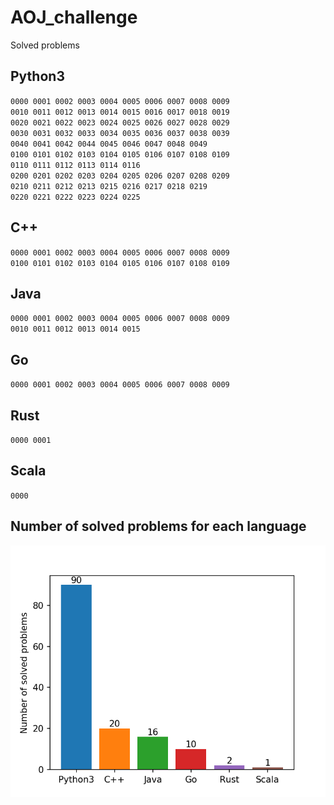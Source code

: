 # AOJ_challenge
Solved problems

## Python3
`0000 0001 0002 0003 0004 0005 0006 0007 0008 0009`  
`0010 0011 0012 0013 0014 0015 0016 0017 0018 0019`  
`0020 0021 0022 0023 0024 0025 0026 0027 0028 0029`  
`0030 0031 0032 0033 0034 0035 0036 0037 0038 0039`  
`0040 0041 0042 0044 0045 0046 0047 0048 0049`  
`0100 0101 0102 0103 0104 0105 0106 0107 0108 0109`  
`0110 0111 0112 0113 0114 0116`  
`0200 0201 0202 0203 0204 0205 0206 0207 0208 0209`  
`0210 0211 0212 0213 0215 0216 0217 0218 0219`  
`0220 0221 0222 0223 0224 0225`  

## C++
`0000 0001 0002 0003 0004 0005 0006 0007 0008 0009`  
`0100 0101 0102 0103 0104 0105 0106 0107 0108 0109`  

## Java
`0000 0001 0002 0003 0004 0005 0006 0007 0008 0009`  
`0010 0011 0012 0013 0014 0015`  

## Go
`0000 0001 0002 0003 0004 0005 0006 0007 0008 0009`  

## Rust
`0000 0001`  

## Scala
`0000`  

## Number of solved problems for each language
![num_solved_problems.png](https://github.com/ehki/AOJ_challenge/blob/master/num_solved_problems.png?raw=true "Number of solved problems for each language")